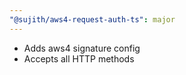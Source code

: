 ```yaml
---
"@sujith/aws4-request-auth-ts": major
---
```


- Adds aws4 signature config
- Accepts all HTTP methods
